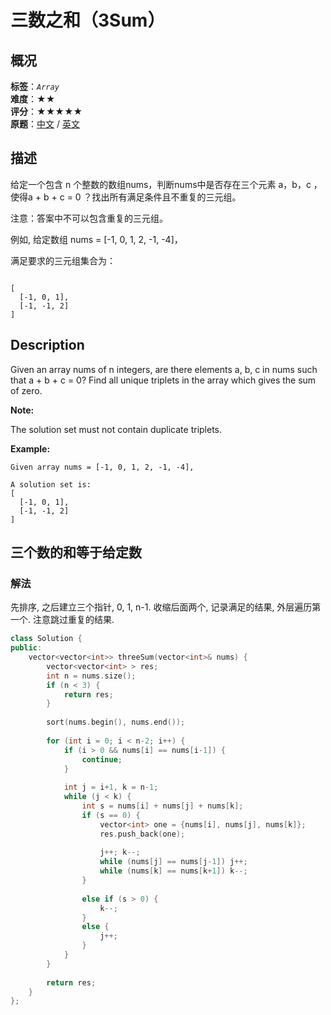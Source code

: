# 三数之和（3Sum）
## 概况
**标签**：*`Array`*<br>
**难度**：★★<br>
**评分**：★★★★★<br>
**原题**：[中文](https://leetcode-cn.com/problems/3sum) / [英文](https://leetcode.com/problems/3sum)

## 描述
给定一个包含 n 个整数的数组nums，判断nums中是否存在三个元素 a，b，c ，使得a + b + c = 0 ？找出所有满足条件且不重复的三元组。

注意：答案中不可以包含重复的三元组。

例如, 给定数组 nums = [-1, 0, 1, 2, -1, -4]，

满足要求的三元组集合为：
```

[
  [-1, 0, 1],
  [-1, -1, 2]
]
```

## Description
Given an array nums of n integers, are there elements a, b, c in nums such that a + b + c = 0? Find all unique triplets in the array which gives the sum of zero.

**Note:**


The solution set must not contain duplicate triplets.

**Example:**
```
Given array nums = [-1, 0, 1, 2, -1, -4],

A solution set is:
[
  [-1, 0, 1],
  [-1, -1, 2]
]

```


## 三个数的和等于给定数
### 解法
先排序, 之后建立三个指针, 0, 1, n-1. 收缩后面两个, 记录满足的结果, 外层遍历第一个. 注意跳过重复的结果.
```c++
class Solution {
public:
    vector<vector<int>> threeSum(vector<int>& nums) {
        vector<vector<int> > res;
        int n = nums.size();
        if (n < 3) {
            return res;
        }
        
        sort(nums.begin(), nums.end());
        
        for (int i = 0; i < n-2; i++) {
            if (i > 0 && nums[i] == nums[i-1]) {
                continue;
            }
            
            int j = i+1, k = n-1;
            while (j < k) {
                int s = nums[i] + nums[j] + nums[k];
                if (s == 0) {
                    vector<int> one = {nums[i], nums[j], nums[k]};
                    res.push_back(one);
                    
                    j++; k--;
                    while (nums[j] == nums[j-1]) j++;
                    while (nums[k] == nums[k+1]) k--;
                }
                
                else if (s > 0) {
                    k--;
                }
                else {
                    j++;
                }                
            }
        }
        
        return res;
    }
};
```